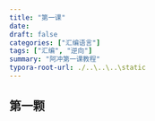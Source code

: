 ```yaml
---
title: "第一课"
date: 
draft: false
categories: ["汇编语言"]
tags: ["汇编", "逆向"]
summary: "阿冲第一课教程"
typora-root-url: ./..\..\..\static
---
```


## 第一颗

